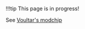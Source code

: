 !!!tip This page is in progress!

See [Voultar's modchip](https://twitter.com/Voultar/status/1646245011564945411)